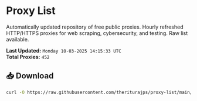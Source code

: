 # Proxy List

Automatically updated repository of free public proxies. Hourly refreshed HTTP/HTTPS proxies for web scraping, cybersecurity, and testing. Raw list available.

**Last Updated:** `Monday 10-03-2025 14:15:33 UTC`  
**Total Proxies:** `452`

## 📥 Download
```bash
curl -O https://raw.githubusercontent.com/theriturajps/proxy-list/main/proxies.txt
